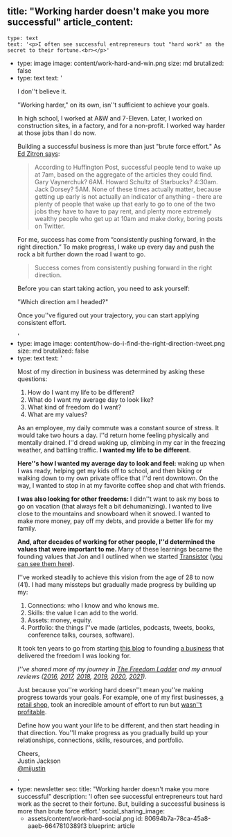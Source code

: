 title: "Working harder doesn't make you more successful"
article_content:
  -
    type: text
    text: '<p>I often see successful entrepreneurs tout "hard work" as the secret to their fortune.<br></p>'
  -
    type: image
    image: content/work-hard-and-win.png
    size: md
    brutalized: false
  -
    type: text
    text: '<p>I don''t believe it.</p><p>"Working harder," on its own, isn''t sufficient to achieve your goals.&nbsp;</p><p>In high school, I worked at A&amp;W and 7-Eleven. Later, I worked on construction sites, in a factory, and for a non-profit. I worked way harder at those jobs than I do now.</p><p>Building a successful business is more than just "brute force effort." As <a href="https://ez.substack.com/p/what-actually-makes-people-successful?token=eyJ1c2VyX2lkIjoyNzIwMTIxLCJwb3N0X2lkIjo0NzE0MTk2NywiXyI6Ijl3Vmx4IiwiaWF0IjoxNjQyNDUxOTY5LCJleHAiOjE2NDI0NTU1NjksImlzcyI6InB1Yi04OTgyIiwic3ViIjoicG9zdC1yZWFjdGlvbiJ9.tuxWYZk-aCGASj1mTPR55ewysRfpn4NNh3hpj7DTMig">Ed Zitron says</a>:</p><blockquote><p>According to Huffington Post,&nbsp;successful people tend to wake up at 7am, based on the aggregate of the articles they could find. Gary Vaynerchuk?&nbsp;6AM. Howard Schultz of Starbucks?&nbsp;4:30am. Jack Dorsey?&nbsp;5AM. None of these times actually matter, because getting up early is not actually an indicator of anything - there are plenty of people that wake up that early to go to one of the two jobs they have to have to pay rent, and plenty more extremely wealthy people&nbsp;who get up at 10am and make dorky, boring posts on Twitter.</p></blockquote><p>For me, success has come from “consistently pushing forward, in the right direction.” To make progress, I wake up every day and push the rock a bit further down the road I want to go.<br></p><blockquote><p>Success comes from consistently pushing forward in the right direction.</p></blockquote><p>Before you can start taking action, you need to ask yourself:</p><p>"Which direction am I headed?"</p><p>Once you''ve figured out your trajectory, you can start applying consistent effort.</p>'
  -
    type: image
    image: content/how-do-i-find-the-right-direction-tweet.png
    size: md
    brutalized: false
  -
    type: text
    text: '<p>Most of my direction in business was determined by asking these questions:</p><ol><li>How do I want my life to be different?</li><li>What do I want my average day to look like?</li><li>What kind of freedom do I want?</li><li>What are my values?</li></ol><p>As an employee, my daily commute was a constant source of stress. It would take two hours a day. I''d return home feeling physically and mentally drained. I''d dread waking up, climbing in my car in the freezing weather, and battling traffic. <strong>I wanted my life to be different</strong>.</p><p><strong>Here''s how I wanted my average day to look and feel: </strong>waking up when I was ready, helping get my kids off to school, and then biking or walking down to my own private office that I''d rent downtown. On the way, I wanted to stop in at my favorite coffee shop and chat with friends. </p><p><strong>I was also looking for other freedoms: </strong>I didn''t want to ask my boss to go on vacation (that always felt a bit dehumanizing). I wanted to live close to the mountains and snowboard when it snowed. I wanted to make more money, pay off my debts, and provide a better life for my family.</p><p><strong>And, after decades of working for other people, I''d determined the values that were important to me. </strong>Many of these learnings became the founding values that Jon and I outlined when we started <a href="https://transistor.fm/?via=justin">Transistor</a> (<a href="https://github.com/TransistorFM/handbook/blob/master/values.md">you can see them here</a>).</p><p>I''ve worked steadily to achieve this vision from the age of 28 to now (41). I had many missteps but gradually made progress by building up my:</p><ol><li>Connections: who I know and who knows me.</li><li>Skills: the value I can add to the world.</li><li>Assets: money, equity.</li><li>Portfolio: the things I''ve made (articles, podcasts, tweets, books, conference talks, courses, software).</li></ol><p>It took ten years to go from starting <a href="https://justinjackson.ca/articles">this blog</a> to founding <a href="https://transistor.fm/justin/?via=justin">a business</a> that delivered the freedom I was looking for.</p><p><em>I''ve shared more of my journey in </em><a href="https://justinjackson.ca/freedom"><em>The Freedom Ladder</em></a><em> and my annual reviews (</em><a href="https://justinjackson.ca/2016-review"><em>2016</em></a><em>, </em><a href="https://justinjackson.ca/2017-review"><em>2017</em></a><em>, </em><a href="https://justinjackson.ca/2018-review"><em>2018</em></a><em>, </em><a href="https://justinjackson.ca/2019-review"><em>2019</em></a><em>, </em><a href="https://justinjackson.ca/2020-review"><em>2020</em></a><em>, </em><a href="https://justinjackson.ca/2021-review"><em>2021</em></a><em>).</em></p><p>Just because you''re working hard doesn''t mean you''re making progress towards your goals. For example, one of my first businesses, <a href="https://justinjackson.ca/customer-behavior">a retail shop</a>, took an incredible amount of effort to run but <a href="https://justinjackson.ca/margin">wasn''t profitable</a>.</p><p>Define how you want your life to be different, and then start heading in that direction. You''ll make progress as you gradually build up your relationships, connections, skills, resources, and portfolio.</p><p>Cheers,<br>Justin Jackson<br><a href="https://twitter.com/mijustin">@mijustin</a></p>'
  -
    type: newsletter
seo:
  title: "Working harder doesn't make you more successful"
  description: 'I often see successful entrepreneurs tout hard work as the secret to their fortune. But, building a successful business is more than brute force effort.'
social_sharing_image:
    - assets/content/work-hard-social.png
id: 80694b7a-78ca-45a8-aaeb-6647810389f3
blueprint: article

